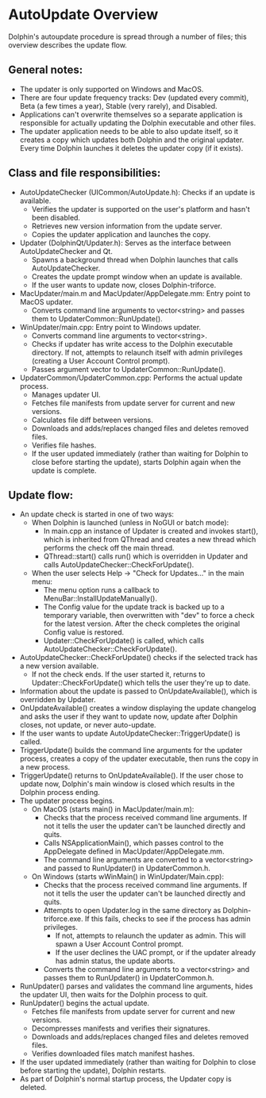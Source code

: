 # AutoUpdate Overview
Dolphin's autoupdate procedure is spread through a number of files; this overview describes the
update flow.

## General notes:
* The updater is only supported on Windows and MacOS.
* There are four update frequency tracks: Dev (updated every commit), Beta (a few times a year),
  Stable (very rarely), and Disabled.
* Applications can't overwrite themselves so a separate application is responsible for actually
  updating the Dolphin executable and other files.
* The updater application needs to be able to also update itself, so it creates a copy which
  updates both Dolphin and the original updater. Every time Dolphin launches it deletes the
  updater copy (if it exists).

## Class and file responsibilities:
* AutoUpdateChecker (UICommon/AutoUpdate.h): Checks if an update is available.
    * Verifies the updater is supported on the user's platform and hasn't been disabled.
    * Retrieves new version information from the update server.
    * Copies the updater application and launches the copy.
* Updater (DolphinQt/Updater.h): Serves as the interface between AutoUpdateChecker and Qt.
    * Spawns a background thread when Dolphin launches that calls AutoUpdateChecker.
    * Creates the update prompt window when an update is available.
    * If the user wants to update now, closes Dolphin-triforce.
* MacUpdater/main.m and MacUpdater/AppDelegate.mm: Entry point to MacOS updater.
    * Converts command line arguments to vector\<string\> and passes them to
      UpdaterCommon::RunUpdate().
* WinUpdater/main.cpp: Entry point to Windows updater.
    * Converts command line arguments to vector\<string\>.
    * Checks if updater has write access to the Dolphin executable directory. If not, attempts
      to relaunch itself with admin privileges (creating a User Account Control prompt).
    * Passes argument vector to UpdaterCommon::RunUpdate().
* UpdaterCommon/UpdaterCommon.cpp: Performs the actual update process.
    * Manages updater UI.
    * Fetches file manifests from update server for current and new versions.
    * Calculates file diff between versions.
    * Downloads and adds/replaces changed files and deletes removed files.
    * Verifies file hashes.
    * If the user updated immediately (rather than waiting for Dolphin to close before starting
       the update), starts Dolphin again when the update is complete.

## Update flow:
* An update check is started in one of two ways:
    * When Dolphin is launched (unless in NoGUI or batch mode):
         * In main.cpp an instance of Updater is created and invokes start(), which is inherited
           from QThread and creates a new thread which performs the check off the main thread.
         * QThread::start() calls run() which is overridden in Updater and calls
           AutoUpdateChecker::CheckForUpdate().
    * When the user selects Help -> "Check for Updates..." in the main menu:
         * The menu option runs a callback to MenuBar::InstallUpdateManually().
         * The Config value for the update track is backed up to a temporary variable, then
           overwritten with "dev" to force a check for the latest version. After the check
           completes the original Config value is restored.
         * Updater::CheckForUpdate() is called, which calls AutoUpdateChecker::CheckForUpdate().
* AutoUpdateChecker::CheckForUpdate() checks if the selected track has a new version available.
    * If not the check ends. If the user started it, returns to Updater::CheckForUpdate() which
      tells the user they're up to date.
* Information about the update is passed to OnUpdateAvailable(), which is overridden by Updater.
* OnUpdateAvailable() creates a window displaying the update changelog and asks the user if they
  want to update now, update after Dolphin closes, not update, or never auto-update.
* If the user wants to update AutoUpdateChecker::TriggerUpdate() is called.
* TriggerUpdate() builds the command line arguments for the updater process, creates a copy of
  the updater executable, then runs the copy in a new process.
* TriggerUpdate() returns to OnUpdateAvailable().  If the user chose to update now, Dolphin's
  main window is closed which results in the Dolphin process ending.
* The updater process begins.
    * On MacOS (starts main() in MacUpdater/main.m):
         * Checks that the process received command line arguments. If not it tells the user the
           updater can't be launched directly and quits.
         * Calls NSApplicationMain(), which passes control to the AppDelegate defined in
           MacUpdater/AppDelegate.mm.
         * The command line arguments are converted to a vector\<string\>
           and passed to RunUpdater() in UpdaterCommon.h.
    * On Windows (starts wWinMain() in WinUpdater/Main.cpp):
         * Checks that the process received command line arguments. If not it tells the user the
           updater can't be launched directly and quits.
         * Attempts to open Updater.log in the same directory as Dolphin-triforce.exe. If this fails,
           checks to see if the process has admin privileges.
             * If not, attempts to relaunch the updater as admin. This will spawn a User Account
               Control prompt.
             * If the user declines the UAC prompt, or if the updater already has admin status,
               the update aborts.
         * Converts the command line arguments to a vector\<string\> and passes them to RunUpdater()
           in UpdaterCommon.h.
* RunUpdater() parses and validates the command line arguments, hides the updater UI, then waits
  for the Dolphin process to quit.
* RunUpdater() begins the actual update.
    * Fetches file manifests from update server for current and new versions.
    * Decompresses manifests and verifies their signatures.
    * Downloads and adds/replaces changed files and deletes removed files.
    * Verifies downloaded files match manifest hashes.
* If the user updated immediately (rather than waiting for Dolphin to close before starting
  the update), Dolphin restarts.
* As part of Dolphin's normal startup process, the Updater copy is deleted.
